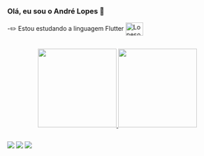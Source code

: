 ### Olá, eu sou o André Lopes 👋

-✏️ Estou estudando a linguagem Flutter <img align="center" alt="Lopesoa-Flutter" height="30" width="40" src="https://cdn.jsdelivr.net/gh/devicons/devicon/icons/flutter/flutter-original.svg">

##

<div align="center">
  <a href="https://github.com/lopesoa">
  <img height="180em" src="https://github-readme-stats.vercel.app/api?username=lopesoa&show_icons=true&theme=dark&include_all_commits=true&count_private=true"/>
  <img height="180em" src="https://github-readme-stats.vercel.app/api/top-langs/?username=lopesoa&layout=compact&langs_count=7&theme=dark"/>
</div>

##

<div> 
  <a href="https://www.instagram.com/andre.lopesoa/" target="_blank"><img src="https://img.shields.io/badge/-Instagram-%23E4405F?style=for-the-badge&logo=instagram&logoColor=white" target="_blank"></a> 
  <a href = "mailto:andre.lopesoa@gmail.com"><img src="https://img.shields.io/badge/-Gmail-%23333?style=for-the-badge&logo=gmail&logoColor=white" target="_blank"></a>
  <a href="https://www.linkedin.com/in/andr%C3%A9-lopes-a65865153/" target="_blank"><img src="https://img.shields.io/badge/-LinkedIn-%230077B5?style=for-the-badge&logo=linkedin&logoColor=white" target="_blank"></a> 
</div>
